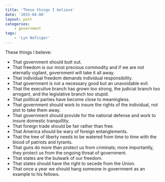 ```yaml
---
title: 'These things I believe'
date: '2015-04-08'
layout: post
categories:
    - government
tags:
    - 'Lyn Nofziger'
---
```


These things I believe:

- That government should butt out.
- That freedom is our most precious commodity and if we are not eternally vigilant, government will take it all away.
- That individual freedom demands individual responsibility.
- That government is not a necessary good but an unavoidable evil.
- That the executive branch has grown too strong, the judicial branch too arrogant, and the legislative branch too stupid.
- That political parties have become close to meaningless.
- That government should work to insure the rights of the individual, not plot to take them away.
- That government should provide for the national defense and work to insure domestic tranquillity.
- That foreign trade should be fair rather than free.
- That America should be wary of foreign entanglements.
- That the tree of liberty needs to be watered from time to time with the blood of patriots and tyrants.
- That guns do more than protect us from criminals; more importantly, they protect us from the ongoing threat of government.
- That states are the bulwark of our freedom.
- That states should have the right to secede from the Union.
- That once a year we should hang someone in government as an example to his fellows.